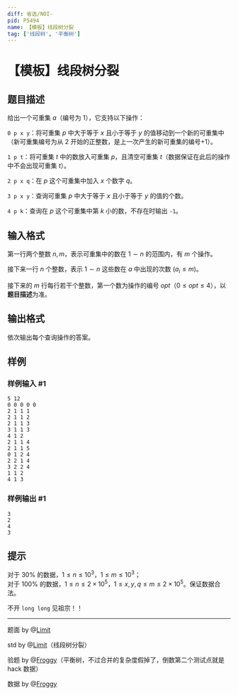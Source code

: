 ```yaml
---
diff: 省选/NOI-
pid: P5494
name: 【模板】线段树分裂
tag: ['线段树', '平衡树']
---
```

# 【模板】线段树分裂
## 题目描述

给出一个可重集 $a$（编号为 $1$），它支持以下操作：

`0 p x y`：将可重集 $p$ 中大于等于 $x$ 且小于等于 $y$ 的值移动到一个新的可重集中（新可重集编号为从 $2$ 开始的正整数，是上一次产生的新可重集的编号+1）。

`1 p t`：将可重集 $t$ 中的数放入可重集 $p$，且清空可重集 $t$（数据保证在此后的操作中不会出现可重集 $t$）。

`2 p x q`：在 $p$ 这个可重集中加入 $x$ 个数字 $q$。

`3 p x y`：查询可重集 $p$ 中大于等于 $x$ 且小于等于 $y$ 的值的个数。

`4 p k`：查询在 $p$ 这个可重集中第 $k$ 小的数，不存在时输出 `-1`。
## 输入格式

第一行两个整数 $n,m$，表示可重集中的数在 $1\sim n$ 的范围内，有 $m$ 个操作。

接下来一行 $n$ 个整数，表示 $1 \sim n$ 这些数在 $a$ 中出现的次数 $(a_{i} \leq m)$。

接下来的 $m$ 行每行若干个整数，第一个数为操作的编号 $opt$（$0 \leq opt \leq 4$），以**题目描述**为准。
## 输出格式

依次输出每个查询操作的答案。
## 样例

### 样例输入 #1
```
5 12
0 0 0 0 0
2 1 1 1
2 1 1 2
2 1 1 3
3 1 1 3
4 1 2
2 1 1 4
2 1 1 5
0 1 2 4
2 2 1 4
3 2 2 4
1 1 2
4 1 3
```
### 样例输出 #1
```
3
2
4
3

```
## 提示

对于 $30\%$ 的数据，$1\leq n \leq {10}^3$，$1 \le m \le {10}^3$；  
对于 $100\%$ 的数据，$1 \le n \le 2 \times {10}^5$，$1 \le x, y, q \le m \le 2 \times {10}^5$。保证数据合法。

不开 `long long` 见祖宗！！

---

题面 by @[Limit](https://www.luogu.com.cn/user/86625)

std by @[Limit](https://www.luogu.com.cn/user/86625)（线段树分裂）

验题 by @[Froggy](https://www.luogu.com.cn/user/100285)（平衡树，不过合并的复杂度假掉了，倒数第二个测试点就是 hack 数据）

数据 by @[Froggy](https://www.luogu.com.cn/user/100285)
